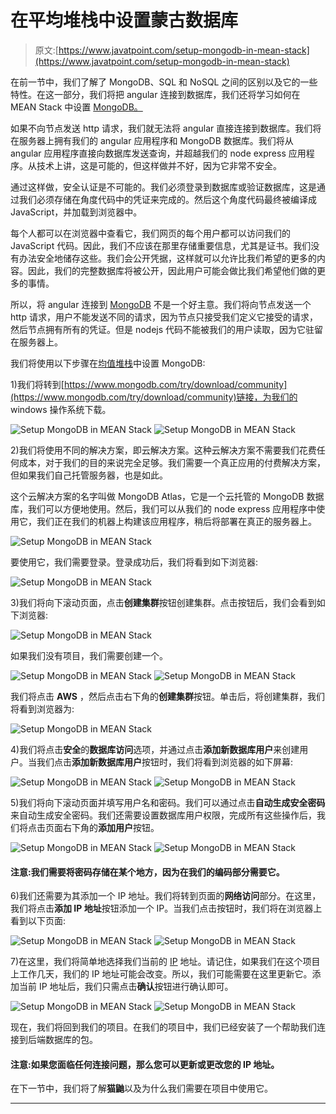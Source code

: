 # 在平均堆栈中设置蒙古数据库

> 原文:[https://www.javatpoint.com/setup-mongodb-in-mean-stack](https://www.javatpoint.com/setup-mongodb-in-mean-stack)

在前一节中，我们了解了 MongoDB、SQL 和 NoSQL 之间的区别以及它的一些特性。在这一部分，我们将把 angular 连接到数据库，我们还将学习如何在 MEAN Stack 中设置 [MongoDB。](mongodb-in-mean-stack)

如果不向节点发送 http 请求，我们就无法将 angular 直接连接到数据库。我们将在服务器上拥有我们的 angular 应用程序和 MongoDB 数据库。我们将从 angular 应用程序直接向数据库发送查询，并超越我们的 node express 应用程序。从技术上讲，这是可能的，但这样做并不好，因为它非常不安全。

通过这样做，安全认证是不可能的。我们必须登录到数据库或验证数据库，这是通过我们必须存储在角度代码中的凭证来完成的。然后这个角度代码最终被编译成 JavaScript，并加载到浏览器中。

每个人都可以在浏览器中查看它，我们网页的每个用户都可以访问我们的 JavaScript 代码。因此，我们不应该在那里存储重要信息，尤其是证书。我们没有办法安全地储存这些。我们会公开凭据，这样就可以允许比我们希望的更多的内容。因此，我们的完整数据库将被公开，因此用户可能会做比我们希望他们做的更多的事情。

所以，将 angular 连接到 [MongoDB](https://www.javatpoint.com/mongodb-tutorial) 不是一个好主意。我们将向节点发送一个 http 请求，用户不能发送不同的请求，因为节点只接受我们定义它接受的请求，然后节点拥有所有的凭证。但是 nodejs 代码不能被我们的用户读取，因为它驻留在服务器上。

我们将使用以下步骤在[均值堆栈](https://www.javatpoint.com/mean-stack)中设置 MongoDB:

1)我们将转到[https://www.mongodb.com/try/download/community](https://www.mongodb.com/try/download/community)链接，为我们的 windows 操作系统下载。

![Setup MongoDB in MEAN Stack](../Images/01213a86698c68ba220fa9025127c275.png)
![Setup MongoDB in MEAN Stack](../Images/ffbd5ab05ed0aa1f96cf4489817ed5db.png)

2)我们将使用不同的解决方案，即云解决方案。这种云解决方案不需要我们花费任何成本，对于我们的目的来说完全足够。我们需要一个真正应用的付费解决方案，但如果我们自己托管服务器，也是如此。

这个云解决方案的名字叫做 MongoDB Atlas，它是一个云托管的 MongoDB 数据库，我们可以方便地使用。然后，我们可以从我们的 node express 应用程序中使用它，我们正在我们的机器上构建该应用程序，稍后将部署在真正的服务器上。

![Setup MongoDB in MEAN Stack](../Images/9de6f980245b6fe75627394acab8311a.png)

要使用它，我们需要登录。登录成功后，我们将看到如下浏览器:

![Setup MongoDB in MEAN Stack](../Images/6a4bbb078d7d90071145df8237e04278.png)

3)我们将向下滚动页面，点击**创建集群**按钮创建集群。点击按钮后，我们会看到如下浏览器:

![Setup MongoDB in MEAN Stack](../Images/48c07b51021ea763082171dbce4563c8.png)

如果我们没有项目，我们需要创建一个。

![Setup MongoDB in MEAN Stack](../Images/4825eee1d97df47e7d49829bd5c177ec.png)
![Setup MongoDB in MEAN Stack](../Images/83dcee9e2399ed391a5a2b6847b57011.png)

我们将点击 **AWS** ，然后点击右下角的**创建集群**按钮。单击后，将创建集群，我们将看到浏览器为:

![Setup MongoDB in MEAN Stack](../Images/46e4aa24c3a38820a22854d263d4d991.png)

4)我们将点击**安全**的**数据库访问**选项，并通过点击**添加新数据库用户**来创建用户。当我们点击**添加新数据库用户**按钮时，我们将看到浏览器的如下屏幕:

![Setup MongoDB in MEAN Stack](../Images/602c76dac9b36e1a38330ae4a9356fcf.png)
![Setup MongoDB in MEAN Stack](../Images/78a4d98e700822e70c0ab0efcb94fd39.png)

5)我们将向下滚动页面并填写用户名和密码。我们可以通过点击**自动生成安全密码**来自动生成安全密码。我们还需要设置数据库用户权限，完成所有这些操作后，我们将点击页面右下角的**添加用户**按钮。

![Setup MongoDB in MEAN Stack](../Images/044ce98f7b7817af0e8d00f170df837b.png)
![Setup MongoDB in MEAN Stack](../Images/a1c83cf812d4fe434c939606cfeea409.png)

#### 注意:我们需要将密码存储在某个地方，因为在我们的编码部分需要它。

6)我们还需要为其添加一个 IP 地址。我们将转到页面的**网络访问**部分。在这里，我们将点击**添加 IP 地址**按钮添加一个 IP。当我们点击按钮时，我们将在浏览器上看到以下页面:

![Setup MongoDB in MEAN Stack](../Images/7d54aba202d6df90c430fb7533f3ee21.png)
![Setup MongoDB in MEAN Stack](../Images/97def1a3e8d6bca3476709ee757d8465.png)

7)在这里，我们将简单地选择我们当前的 [IP](https://www.javatpoint.com/ip) 地址。请记住，如果我们在这个项目上工作几天，我们的 IP 地址可能会改变。所以，我们可能需要在这里更新它。添加当前 IP 地址后，我们只需点击**确认**按钮进行确认即可。

![Setup MongoDB in MEAN Stack](../Images/92fa5de86f64532c093f62bbb8f53f3b.png)
![Setup MongoDB in MEAN Stack](../Images/144a4976c8cdee609817be72d9d52e0e.png)

现在，我们将回到我们的项目。在我们的项目中，我们已经安装了一个帮助我们连接到后端数据库的包。

#### 注意:如果您面临任何连接问题，那么您可以更新或更改您的 IP 地址。

在下一节中，我们将了解**猫鼬**以及为什么我们需要在项目中使用它。

* * *
